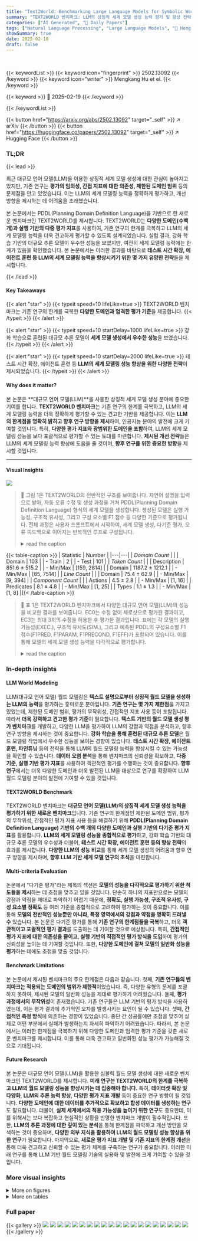 ```yaml
---
title: "Text2World: Benchmarking Large Language Models for Symbolic World Model Generation"
summary: "TEXT2WORLD 벤치마크: LLM의 상징적 세계 모델 생성 능력 평가 및 향상 전략 제시!"
categories: ["AI Generated", "🤗 Daily Papers"]
tags: ["Natural Language Processing", "Large Language Models", "🏢 Hong Kong University of Science and Technology",]
showSummary: true
date: 2025-02-18
draft: false
---
```


<br>

{{< keywordList >}}
{{< keyword icon="fingerprint" >}} 2502.13092 {{< /keyword >}}
{{< keyword icon="writer" >}} Mengkang Hu et el. {{< /keyword >}}
 
{{< keyword >}} 🤗 2025-02-19 {{< /keyword >}}
 
{{< /keywordList >}}

{{< button href="https://arxiv.org/abs/2502.13092" target="_self" >}}
↗ arXiv
{{< /button >}}
{{< button href="https://huggingface.co/papers/2502.13092" target="_self" >}}
↗ Hugging Face
{{< /button >}}




### TL;DR


{{< lead >}}

최근 대규모 언어 모델(LLM)을 이용한 상징적 세계 모델 생성에 대한 관심이 높아지고 있지만, 기존 연구는 **평가의 임의성, 간접 지표에 대한 의존성, 제한된 도메인 범위** 등의 문제점을 안고 있었습니다. 이는 LLM의 세계 모델링 능력을 정확하게 평가하고, 개선 방향을 제시하는 데 어려움을 초래했습니다.

본 논문에서는 PDDL(Planning Domain Definition Language)을 기반으로 한 새로운 벤치마크인 TEXT2WORLD를 제시합니다. TEXT2WORLD는 **다양한 도메인(수백 개)과 실행 기반의 다중 평가 지표**를 사용하여, 기존 연구의 한계를 극복하고 LLM의 세계 모델링 능력을 더욱 견고하게 평가할 수 있도록 설계되었습니다.  실험 결과, 강화 학습 기반의 대규모 추론 모델이 우수한 성능을 보였지만, 여전히 세계 모델링 능력에는 한계가 있음을 확인했습니다.  본 논문에서는 이러한 결과를 바탕으로 **테스트 시간 확장, 에이전트 훈련 등 LLM의 세계 모델링 능력을 향상시키기 위한 몇 가지 유망한 전략**들을 제시합니다.

{{< /lead >}}


#### Key Takeaways

{{< alert "star" >}}
{{< typeit speed=10 lifeLike=true >}} TEXT2WORLD 벤치마크는 기존 연구의 한계를 극복한 **다양한 도메인과 엄격한 평가 기준**을 제공합니다. {{< /typeit >}}
{{< /alert >}}

{{< alert "star" >}}
{{< typeit speed=10 startDelay=1000 lifeLike=true >}} 강화 학습으로 훈련된 대규모 추론 모델이 **세계 모델 생성에서 우수한 성능**을 보였습니다. {{< /typeit >}}
{{< /alert >}}

{{< alert "star" >}}
{{< typeit speed=10 startDelay=2000 lifeLike=true >}} 테스트 시간 확장, 에이전트 훈련 등 **LLM의 세계 모델링 성능 향상을 위한 다양한 전략**이 제시되었습니다. {{< /typeit >}}
{{< /alert >}}

#### Why does it matter?
본 논문은 **대규모 언어 모델(LLM)**을 사용한 상징적 세계 모델 생성 분야에 중요한 기여를 합니다.  **TEXT2WORLD 벤치마크**는 기존 연구의 한계를 극복하고, LLM의 세계 모델링 능력을 더욱 정확하게 평가할 수 있는 견고한 기반을 제공합니다. 이는 **LLM의 한계점을 명확히 밝히고 향후 연구 방향을 제시**하여, 인공지능 분야의 발전에 크게 기여할 것입니다. 특히, **다양한 평가 지표와 광범위한 도메인을 포함**하여, LLM의 세계 모델링 성능을 보다 포괄적으로 평가할 수 있는 토대를 마련합니다.  **제시된 개선 전략**들은 LLM의 세계 모델링 능력 향상에 도움을 줄 것이며, **향후 연구를 위한 중요한 방향**을 제시할 것입니다.

------
#### Visual Insights



![](https://arxiv.org/html/2502.13092/x2.png)

> 🔼 그림 1은 TEXT2WORLD의 전반적인 구조를 보여줍니다. 자연어 설명을 입력으로 받아, 자동 오류 수정 및 생성 과정을 거쳐 PDDL(Planning Domain Definition Language) 형식의 세계 모델을 생성합니다. 생성된 모델은 실행 가능성, 구조적 유사성, 그리고 구성 요소별 F1 점수 등 다양한 기준으로 평가됩니다.  전체 과정은 사용자 프롬프트에서 시작하여, 세계 모델 생성, 다기준 평가, 오류 피드백으로 이어지는 반복적인 루프로 구성됩니다.
> <details>
> <summary>read the caption</summary>
> Figure 1:  Overview of Text2World.
> </details>





{{< table-caption >}}
| Statistic | Number |
|---|---| 
| _Domain Count_ |  |
| Domain | 103 |
| - Train | 2 |
| - Test | 101 |
| _Token Count_ |  |
| Description | 851.6 ± 515.2 |
| - Min/Max | [159, 2814] |
| Domain | 1187.2 ± 1212.1 |
| - Min/Max | [85, 7514] |
| _Line Count_ |  |
| Domain | 75.4 ± 62.9 |
| - Min/Max | [9, 394] |
| _Component Count_ |  |
| Actions | 4.5 ± 2.8 |
| - Min/Max | [1, 16] |
| Predicates | 8.1 ± 4.8 |
| - Min/Max | [1, 25] |
| Types | 1.1 ± 1.3 |
| - Min/Max | [1, 8] |{{< /table-caption >}}

> 🔼 표 1은 TEXT2WORLD 벤치마크에서 다양한 대규모 언어 모델(LLM)의 성능을 비교한 결과를 보여줍니다.  EC0는 수정 없이 제로샷으로 평가한 결과이고, EC3는 최대 3회의 수정을 허용한 후 평가한 결과입니다.  표에는 각 모델의 실행 가능성(EXEC.), 구조적 유사도(SIM.), 그리고 예측된 PDDL의 구성요소별 F1 점수(F1PRED, F1PARAM, F1PRECOND, F1EFF)가 포함되어 있습니다. 이를 통해 모델의 세계 모델 생성 능력을 다각적으로 평가합니다.
> <details>
> <summary>read the caption</summary>
> Table 1: Performance comparison of different LLMs on Text2World. ECk denotes the setting where models are allowed k correction attempts (EC0: zero-shot without correction, EC3: with 3 correction attempts).
> </details>





### In-depth insights


#### LLM World Modeling
LLM(대규모 언어 모델) 월드 모델링은 **텍스트 설명으로부터 상징적 월드 모델을 생성하는 LLM의 능력**을 평가하는 흥미로운 분야입니다.  **기존 연구는 몇 가지 제한점**을 가지고 있었는데, 제한된 도메인 범위, 평가의 무작위성, 간접적인 지표 사용 등이 포함됩니다.  따라서 **더욱 강력하고 견고한 평가 기준**이 필요합니다.  **텍스트 기반의 월드 모델 생성 평가 벤치마크**를 개발하고, 다양한 LLM을 평가하여 LLM의 강점과 약점을 분석하고, 향후 연구 방향을 제시하는 것이 중요합니다.  **강화 학습을 통해 훈련된 대규모 추론 모델**은 월드 모델링 작업에서 우수한 성능을 보이는 경향이 있습니다.  **테스트 시간 확장, 에이전트 훈련, 파인튜닝** 등의 전략을 통해 LLM의 월드 모델링 능력을 향상시킬 수 있는 가능성을 확인할 수 있습니다.  **데이터 오염 분석**을 통해 벤치마크의 신뢰성을 확보하고, **다중 기준, 실행 기반 평가 지표**를 사용하여 객관적인 평가를 수행하는 것이 중요합니다.  **향후 연구**에서는 더욱 다양한 도메인과 더욱 발전된 LLM을 대상으로 연구를 확장하여 LLM 월드 모델링 분야의 발전에 기여할 수 있을 것입니다.

#### TEXT2WORLD Benchmark
TEXT2WORLD 벤치마크는 **대규모 언어 모델(LLM)의 상징적 세계 모델 생성 능력을 평가하기 위한 새로운 벤치마크**입니다. 기존 연구의 한계점인 제한된 도메인 범위, 평가의 무작위성, 간접적인 평가 지표 사용 등을 해결하기 위해 **PDDL(Planning Domain Definition Language) 기반의 수백 개의 다양한 도메인과 실행 기반의 다기준 평가 지표**를 활용합니다.  **LLM의 세계 모델링 성능을 종합적으로 평가**하고, 강화 학습 기반의 대규모 추론 모델의 우수성과 더불어, **테스트 시간 확장, 에이전트 훈련 등의 향상 전략**의 효과를 제시합니다.  **다양한 LLM의 성능 비교**를 통해 세계 모델 생성의 어려움과 향후 연구 방향을 제시하며, **향후 LLM 기반 세계 모델 연구의 초석**을 마련합니다.

#### Multi-criteria Evaluation
논문에서 "다기준 평가"라는 제목의 섹션은 **모델의 성능을 다각적으로 평가하기 위한 척도들을 제시**하는 데 초점을 맞추고 있을 것입니다. 단순히 하나의 지표만으로는 모델의 강점과 약점을 제대로 파악하기 어렵기 때문에, **정확도, 실행 가능성, 구조적 유사성, 구성 요소별 정확도** 등 여러 기준을 종합적으로 고려하여 평가하는 것이 중요합니다. 이를 통해 **모델의 전반적인 성능뿐만 아니라, 특정 영역에서의 강점과 약점을 명확히 드러낼 수** 있습니다.  본 논문은 다기준 평가를 통해 **기존 연구의 한계점들을 극복**하고, 더욱 **객관적이고 포괄적인 평가 결과**를 도출하는 데 기여할 것으로 예상됩니다. 특히, **간접적인 평가 지표에 대한 의존성을 줄이고, 실행 기반의 직접적인 평가 방식을 도입**하여 평가의 신뢰성을 높이는 데 기여할 것입니다. 또한, **다양한 도메인에 걸쳐 모델의 일반화 성능을 평가**하는 데에도 초점을 맞출 것입니다.

#### Benchmark Limitations
본 논문에서 제시된 벤치마크의 주요 한계점은 다음과 같습니다. 첫째, **기존 연구들의 벤치마크는 적용되는 도메인의 범위가 제한적**이었습니다. 즉, 다양한 유형의 문제를 포괄하지 못하여, 제시된 모델의 일반화 성능을 제대로 평가하기 어려웠습니다. 둘째, **평가 과정에서의 무작위성**이 존재했습니다. 기존 연구들은 LLM 기반의 평가 방식을 사용하였는데, 이는 평가 결과에 추가적인 오차를 발생시키는 요인이 될 수 있습니다. 셋째, **간접적인 측정 방식**에 의존하는 경향이 있었습니다. 종단 간 성공률에만 초점을 맞추어 실제로 어떤 부분에서 실패가 발생하는지 자세히 파악하기 어려웠습니다. 따라서, 본 논문에서는 이러한 한계점을 극복하기 위해 다양한 도메인과 엄격한 평가 기준을 갖춘 새로운 벤치마크를 제시합니다. 이를 통해 더욱 견고하고 일반화된 성능 평가가 가능해질 것으로 기대됩니다.

#### Future Research
본 논문은 대규모 언어 모델(LLM)을 활용한 심볼릭 월드 모델 생성에 대한 새로운 벤치마크인 TEXT2WORLD를 제시합니다. **미래 연구는 TEXT2WORLD의 한계를 극복하고 LLM의 월드 모델링 성능을 향상시키는 데 집중해야 합니다.**  특히, **데이터셋 확장 및 다양화**, **LLM의 추론 능력 향상**, **다양한 평가 지표 개발** 등이 중요한 연구 방향이 될 것입니다.  **다양한 도메인에 대한 데이터를 추가적으로 확보하고 합성 데이터를 생성하는 연구**도 필요합니다.  더불어, **실제 세계에서의 적용 가능성을 높이기 위한 연구**도 중요한데, 이를 위해서는 보다 복잡하고 현실적인 상황을 반영한 벤치마크 개발이 필수적입니다. 또한, **LLM의 추론 과정에 대한 깊이 있는 분석**을 통해 한계점을 파악하고 개선 방안을 모색하는 것이 중요하며, **다양한 외부 지식을 활용하여 LLM의 월드 모델링 성능 향상을 위한 연구**가 필요합니다.  마지막으로, **새로운 평가 지표 개발 및 기존 지표의 한계점 개선**을 통해 더욱 견고하고 신뢰할 수 있는 평가 체계를 구축하는 연구가 중요합니다.  이러한 미래 연구를 통해 LLM 기반 월드 모델링 기술의 실용화 및 발전에 크게 기여할 수 있을 것입니다.


### More visual insights

<details>
<summary>More on figures
</summary>


![](https://arxiv.org/html/2502.13092/x4.png)

> 🔼 그림 2는 TEXT2WORLD 데이터셋 구축 과정을 보여줍니다. 왼쪽은 데이터셋 구축의 세 단계를 시각적으로 나타냅니다. (a) 데이터 수집: 다양한 공개 저장소와 계획 대회에서 PDDL 파일을 수집합니다. (b) 데이터 필터링 및 수동 선택: 수집된 데이터의 품질을 보장하기 위해, 구문 검증, 유사 중복 제거, 복잡도 제어, 토큰 길이 필터링 및 수동 선택과 같은 여러 단계의 필터링 과정을 거칩니다. (c) 데이터 주석 및 품질 보증: 전문가의 수동 주석을 통해 고품질의 자연어 설명을 생성하고, 여러 검토 단계를 거쳐 데이터 품질을 보장합니다. 오른쪽은 TEXT2WORLD의 주요 통계를 보여줍니다. 토큰 수는 GPT-2 토크나이저를 사용하여 계산되었으며, Chen et al.(2024b)의 스타일을 참고했습니다.
> <details>
> <summary>read the caption</summary>
> Figure 2: Left: Dataset construction process including: (a) Data Acquisition (§3.1); (b) Data Filtering and Manual Selection (§3.2); (c) Data Annotation and Quality Assurance (§3.3 and §3.4). Right: Key statistics of Text2World. Tokens are counted by GPT-2 Radford et al. (2019) tokenizer. The style is referenced from Chen et al. (2024b).
> </details>



![](https://arxiv.org/html/2502.13092/x7.png)

> 🔼 그림 3은 TEXT2WORLD와 기존 연구에서 제시된 방법들의 n-gram 오염 비율을 비교 분석한 결과를 보여줍니다.  n-gram 오염은 모델이 훈련 데이터를 단순히 암기하는 현상을 나타내는 지표로, 오염률이 낮을수록 모델의 일반화 능력이 높다고 해석할 수 있습니다.  이 그림을 통해 TEXT2WORLD가 기존 연구들에 비해 훈련 데이터 오염이 현저히 낮음을 확인할 수 있으며, 이는 TEXT2WORLD의 평가의 신뢰성을 높여줍니다.
> <details>
> <summary>read the caption</summary>
> Figure 3:  n-gram contamination rate of Text2World and prior works.
> </details>



![](https://arxiv.org/html/2502.13092/x8.png)

> 🔼 그림 4는 TEXT2WORLD 데이터셋의 특징을 보여주는 두 개의 그래프로 구성되어 있습니다. 위쪽 그래프는 TEXT2WORLD 데이터셋에 포함된 PDDL 도메인들이 어떤 종류의 요구사항(requirements)들을 얼마나 자주 포함하고 있는지를 보여주는 막대 그래프입니다. 예를 들어, ':strips' 나 ':typing' 과 같은 요구사항들이 다른 요구사항들보다 훨씬 더 자주 나타남을 알 수 있습니다. 아래쪽 그래프는 TEXT2WORLD 데이터셋에 있는 다양한 개념들을 단어 구름(word cloud) 형태로 시각화한 것입니다. 단어의 크기는 해당 단어가 데이터셋에서 얼마나 자주 등장하는지를 나타냅니다. 이를 통해, TEXT2WORLD 데이터셋에서 어떤 종류의 계획 문제(planning problem)들이 주로 다루어지는지를 한눈에 파악할 수 있습니다.  전반적으로, 이 그림은 TEXT2WORLD 데이터셋의 구성과 특징을 요약하여 보여주는 유용한 시각자료입니다.
> <details>
> <summary>read the caption</summary>
> Figure 4:  Top: The frequency of requirements distribution. Bottom: Word cloud of concepts in Text2World.
> </details>



![](https://arxiv.org/html/2502.13092/x9.png)

> 🔼 그림 5는 오류 수정 과정에서의 구문 오류와 의미 오류의 분포를 보여줍니다. 왼쪽 그림은 구문 오류 유형의 분포를 보여주고 있으며, 오류 수정 단계가 진행됨에 따라 특정 구문 오류(예: 괄호 불일치, 정의되지 않은 상수)의 비율이 감소하는 것을 보여줍니다. 반면, 다른 구문 오류(예: 정의되지 않은 도메인 이름, 정의되지 않은 유형)는 지속적으로 나타나는 것을 알 수 있습니다. 오른쪽 그림은 의미 오류 유형의 분포를 보여줍니다. 의미 오류는 기술서에 대한 직접적인 위반, 모델링의 불완전성, 불필요한 명세, 표면적 차이 등 네 가지 유형으로 분류됩니다. 이 그림은 모델이 생성한 심볼릭 월드 모델의 품질을 평가하는 데 사용된 다양한 오류 유형과 그 분포를 보여주어, 모델 성능 향상을 위한 추가적인 연구 방향을 제시합니다.
> <details>
> <summary>read the caption</summary>
> Figure 5: Left: The distribution of syntax error types during the progression of correction. Right: The distribution of semantic error types.
> </details>



![](https://arxiv.org/html/2502.13092/x10.png)

> 🔼 그림 6은 서로 다른 테스트 시간 컴퓨팅 예산 하에서 GPT-4o-mini(왼쪽)와 DeepSeek-v3(오른쪽)의 성능을 보여줍니다. 이 그래프는 컴퓨팅 예산이 증가함에 따라 두 모델 모두 일관되게 성능이 향상됨을 보여줍니다.  x축은 수정 시도 횟수를 나타내고, y축은 여러 지표(Exec, F1 pred, F1 param, F1 precond, F1 eff)에 대한 평균값을 백분율로 나타냅니다. 각 모델의 성능 향상 정도는 다르지만, 두 모델 모두 컴퓨팅 예산 증가에 따라 꾸준히 향상되는 경향을 보입니다. 이는 테스트 시간 확장 전략이 모델의 세계 모델링 능력을 향상시키는 데 효과적임을 시사합니다.
> <details>
> <summary>read the caption</summary>
> Figure 6:  The performance of gpt-4o-mini (left) and deepseek-v3 (right) under different test-time compute budgets, showing consistent improvement with increased compute.
> </details>



</details>




<details>
<summary>More on tables
</summary>


{{< table-caption >}}
| Model Family | Version | Exec. ↑ EC<sub>0</sub> | Exec. ↑ EC<sub>3</sub> | Sim. ↑ EC<sub>0</sub> | Sim. ↑ EC<sub>3</sub> | F1<sub>pred</sub> ↑ EC<sub>0</sub> | F1<sub>pred</sub> ↑ EC<sub>3</sub> | F1<sub>param</sub> ↑ EC<sub>0</sub> | F1<sub>param</sub> ↑ EC<sub>3</sub> | F1<sub>precond</sub> ↑ EC<sub>0</sub> | F1<sub>precond</sub> ↑ EC<sub>3</sub> | F1<sub>eff</sub> ↑ EC<sub>0</sub> | F1<sub>eff</sub> ↑ EC<sub>3</sub> |
|---|---|---|---|---|---|---|---|---|---|---|---|---|---| 
| **OpenAI-o1** | o1-mini | 49.5 | 69.3 | 82.5 | 82.2 | 48.4 | 66.3 | 36.4 | 49.7 | 28.9 | 38.0 | 31.7 | 42.1 |
| **OpenAI-o3** | o3-mini | 54.5 | 84.2 | 83.0 | 81.9 | 53.9 | 81.1 | 43.7 | 63.0 | 36.8 | 50.4 | 39.4 | 53.8 |
| **GPT-4** | gpt-4o | 60.4 | 75.2 | 84.5 | 84.1 | 59.6 | 72.1 | 56.5 | 68.1 | 49.3 | 56.4 | 47.8 | 56.7 |
|  | gpt-4o-mini | 48.5 | 72.3 | 82.6 | 82.2 | 48.1 | 70.1 | 47.1 | 67.3 | 34.9 | 47.5 | 38.2 | 52.7 |
| **GPT-3.5** | turbo-0125 | 41.6 | 56.4 | 81.9 | 81.6 | 41.2 | 55.8 | 39.6 | 53.8 | 30.2 | 39.2 | 27.5 | 37.7 |
| **Claude-3.5** | sonnet | 45.5 | 64.4 | 73.2 | 66.8 | 45.5 | 62.5 | 41.5 | 48.8 | 37.4 | 44.0 | 38.4 | 45.0 |
| **LLaMA-2** | 7b-instruct | 0.0 | 0.0 | 45.5 | 33.9 | 0.0 | 0.0 | 0.0 | 0.0 | 0.0 | 0.0 | 0.0 | 0.0 |
|  | 70b-instruct | 0.0 | 0.0 | 48.7 | 48.6 | 0.0 | 0.0 | 0.0 | 0.0 | 0.0 | 0.0 | 0.0 | 0.0 |
| **LLaMA-3.1** | 8b-instruct | 0.0 | 0.0 | 74.3 | 74.9 | 0.0 | 0.0 | 0.0 | 0.0 | 0.0 | 0.0 | 0.0 | 0.0 |
|  | 70b-instruct | 0.0 | 0.0 | 83.6 | 79.2 | 0.0 | 0.0 | 0.0 | 0.0 | 0.0 | 0.0 | 0.0 | 0.0 |
| **DeepSeek** | deepseek-v3 | 56.4 | 79.2 | **84.7** | **84.2** | 55.9 | 75.6 | 53.7 | 74.4 | 45.1 | 58.6 | 46.7 | 61.5 |
|  | deepseek-r1 | **72.3** | **89.1** | 84.3 | 84.0 | **71.7** | **86.7** | **64.0** | **76.3** | **57.6** | **65.0** | **58.8** | **67.3** |
| **CodeLLaMA** | 7b-instruct | 17.8 | 22.8 | 60.2 | 57.6 | 17.8 | 18.8 | 17.2 | 18.2 | 11.3 | 12.2 | 10.7 | 11.1 |
|  | 13b-instruct | 7.9 | 8.9 | 57.6 | 55.0 | 7.9 | 8.9 | 7.9 | 8.9 | 4.9 | 5.9 | 5.2 | 6.1 |
|  | 34b-instruct | 7.9 | 8.9 | 34.2 | 7.6 | 7.9 | 8.6 | 7.9 | 8.4 | 5.0 | 5.0 | 5.4 | 5.4 |
|  | 70b-instruct | 16.8 | 16.8 | 54.0 | 14.0 | 16.4 | 16.4 | 16.8 | 16.8 | 10.7 | 10.7 | 14.1 | 14.1 |{{< /table-caption >}}
> 🔼 표 2는 다양한 설정에서 모델의 실험 결과를 보여줍니다. 구체적으로, 세 가지 설정 – (1) 맥락 학습 (§6.2), (2) 미세 조정 및 LoRA를 사용한 미세 조정 Hu et al. (2021) (§6.3), (3) 에이전트 훈련 (§6.4) – 에서 모델 성능을 비교 분석합니다. 각 설정에 따른 모델의 실행 가능성, 구조적 유사성, 그리고 구성 요소별 F1 점수를 제시하여, 각 설정이 모델 성능에 미치는 영향을 종합적으로 평가합니다.
> <details>
> <summary>read the caption</summary>
> Table 2: The experimental results of models under different settings: (1) In-context learning (§6.2); (2) Fine-tuning, and fine-tuning with LoRA Hu et al. (2021) (§6.3); (3) Agent training (§6.4).
> </details>

{{< table-caption >}}
| Model Family | Exec. EC<sub>0</sub> | Exec. EC<sub>3</sub> | Sim. EC<sub>0</sub> | Sim. EC<sub>3</sub> | F1<sub>pred</sub> EC<sub>0</sub> | F1<sub>pred</sub> EC<sub>3</sub> | F1<sub>param</sub> EC<sub>0</sub> | F1<sub>param</sub> EC<sub>3</sub> | F1<sub>precond</sub> EC<sub>0</sub> | F1<sub>precond</sub> EC<sub>3</sub> | F1<sub>eff</sub> EC<sub>0</sub> | F1<sub>eff</sub> EC<sub>3</sub> |
|---|---|---|---|---|---|---|---|---|---|---|---|---|
| *In-Context Learning* |  |  |  |  |  |  |  |  |  |  |  |  |
| Claude-3.5-sonnet | 45.5 | 64.4 | 73.2 | 66.8 | 45.5 | 62.5 | 41.5 | 48.8 | 37.4 | 44.0 | 38.4 | 45.0 |
| w. 2-shot | 78.2<sub>+32.7</sub> | 88.1<sub>+23.7</sub> | 83.9<sub>+10.7</sub> | 82.3<sub>+15.5</sub> | 77.0<sub>+31.5</sub> | 86.1<sub>+23.6</sub> | 75.2<sub>+33.7</sub> | 82.1<sub>+33.3</sub> | 65.6<sub>+28.2</sub> | 71.3<sub>+27.3</sub> | 67.2<sub>+28.8</sub> | 73.4<sub>+28.4</sub> |
| Deepseek-r1 | 72.3 | 89.1 | 84.3 | 84.0 | 71.7 | 86.7 | 64.0 | 76.3 | 57.6 | 65.0 | 58.8 | 67.3 |
| w. 2-shot | 69.3<sub>-3.0</sub> | 90.1<sub>+1.0</sub> | 83.8<sub>-0.5</sub> | 83.5<sub>-0.5</sub> | 68.4<sub>-3.3</sub> | 87.7<sub>+1.0</sub> | 64.6<sub>+0.6</sub> | 79.1<sub>+2.8</sub> | 56.0<sub>-1.6</sub> | 66.9<sub>+1.9</sub> | 57.6<sub>-1.2</sub> | 68.9<sub>+1.6</sub> |
| GPT-4o-mini | 48.5 | 72.3 | 82.6 | 82.2 | 48.1 | 70.1 | 47.1 | 67.3 | 34.9 | 47.5 | 38.2 | 52.7 |
| w. 2-shot | 40.6<sub>-7.9</sub> | 69.3<sub>-3</sub> | 82.9<sub>+0.3</sub> | 82.4<sub>+0.2</sub> | 40.3<sub>-7.8</sub> | 67.2<sub>-2.9</sub> | 40.1<sub>-7</sub> | 67.0<sub>-0.3</sub> | 31.6<sub>-3.3</sub> | 49.3<sub>+1.8</sub> | 32.5<sub>-5.7</sub> | 54.8<sub>+2.1</sub> |
| *Fine-tuning (FT)* |  |  |  |  |  |  |  |  |  |  |  |  |
| LLaMA-3.1-8B | 0.0 | 0.0 | 74.3 | 74.9 | 0.0 | 0.0 | 0.0 | 0.0 | 0.0 | 0.0 | 0.0 | 0.0 |
| w. FT | 52.5<sub>+52.5</sub> | 68.3<sub>+68.3</sub> | 80.8<sub>+6.5</sub> | 80.6<sub>+5.7</sub> | 51.4<sub>+51.4</sub> | 65.4<sub>+65.4</sub> | 48.5<sub>+48.5</sub> | 60.6<sub>+60.6</sub> | 31.5<sub>+31.5</sub> | 38.1<sub>+38.1</sub> | 32.4<sub>+32.4</sub> | 40.2<sub>+40.2</sub> |
| LLaMA-3.1-70B | 0.0 | 0.0 | 83.6 | 79.2 | 0.0 | 0.0 | 0.0 | 0.0 | 0.0 | 0.0 | 0.0 | 0.0 |
| w. LoRA | 48.5<sub>+48.5</sub> | 70.3<sub>+70.3</sub> | 83.8<sub>+0.2</sub> | 82.3<sub>+3.1</sub> | 47.9<sub>+47.9</sub> | 68.5<sub>+68.5</sub> | 48.5<sub>+48.5</sub> | 66.4<sub>+66.4</sub> | 39.9<sub>+39.9</sub> | 52.8<sub>+52.8</sub> | 40.6<sub>+40.6</sub> | 52.1<sub>+52.1</sub> |
| *Agent Training (AT)* |  |  |  |  |  |  |  |  |  |  |  |  |
| LLaMA-2-70B | 0.0 | 0.0 | 48.7 | 48.6 | 0.0 | 0.0 | 0.0 | 0.0 | 0.0 | 0.0 | 0.0 | 0.0 |
| w. AT | 7.9<sub>+7.9</sub> | 9.9<sub>+9.9</sub> | 65.6<sub>+16.9</sub> | 47.9<sub>-0.7</sub> | 7.3<sub>+7.3</sub> | 8.8<sub>+8.8</sub> | 7.3<sub>+7.3</sub> | 9.1<sub>+9.1</sub> | 6.1<sub>+6.1</sub> | 6.5<sub>+6.5</sub> | 5.7<sub>+5.7</sub> | 6.1<sub>+6.1</sub> |{{< /table-caption >}}
> 🔼 이 표는 TEXT2WORLD 벤치마크에서 퓨샷 설정 하에 Claude-3.5-sonnet 모델이 생성한 PDDL 도메인에서 발생한 오류 유형의 분포를 보여줍니다.  모델이 정확하게 PDDL 도메인을 생성한 비율과 구문 오류 및 의미 오류가 발생한 비율을 보여주는 세부 정보를 제공합니다.
> <details>
> <summary>read the caption</summary>
> Table 3: Distribution of error types of claude-3.5-sonnect on Text2World under few-shot setting.
> </details>

{{< table-caption >}}
| Proportion (%) | Number |
|---|---|---| 
| **Correct** | 23.76 | 24 |
| **Syntax Error** | 11.88 | 12 |
| **Semantic Error** | 64.36 | 65 |
| **All** | 100.00 | 101 |{{< /table-caption >}}
> 🔼 표 4는 PDDL 생성 과정에서 발생한 구문 오류의 분포를 보여줍니다. 총 66개의 샘플을 분석하였으며, 각 작업에는 1개에서 4개의 샘플이 포함될 수 있습니다. 각 오류 유형에 대한 설명과 발생 비율이 제시되어 있습니다.
> <details>
> <summary>read the caption</summary>
> Table 4: Distribution of Syntax Errors in PDDL Generation (Total Samples: 66, a task may have 1 to 4 samples.)
> </details>

{{< table-caption >}}
| Syntax Error | Explanation | Proportion (%) |
|---|---|---|
| UndefinedDomainName | Missing mandatory `(define (domain ...))` declaration in PDDL header | 33.33 |
| IncorrectParentheses | Invalid empty/mismatched parentheses | 3.03 |
| UndefinedConstant | Reference to undeclared constants in predicates or actions | 13.64 |
| MissingRequirements | Absence of required PDDL extension declarations (e.g., `:action-costs`) | 22.73 |
| UndefinedType | Undeclared parent type in hierarchical type definitions | 18.18 |
| UnsupportedFeature | Use of parser-incompatible language features (e.g., `either` types) | 3.03 |
| TypeMismatch | Parameter type conflict with declared type constraints | 1.52 |
| UndefinedVariable | Undeclared variables in action preconditions/effects | 1.52 |
| DuplicateDefinition | Multiple declarations of identical domain elements | 3.03 |{{< /table-caption >}}
> 🔼 표 5는 총 91개의 PDDL 생성 작업에 대한 의미론적 오류의 분포를 보여줍니다. 하나의 작업에 여러 개의 의미론적 오류가 있을 수 있습니다. 표는 각 의미론적 오류 유형의 비율과 해당 설명을 제공합니다.  의미론적 오류 유형에는 설명 불이행, 잘못된술어, 잘못된 동작, 모델 미완성, 잘못된 전제조건, 잘못된 효과, 중복 사양, 중복 전제조건, 중복 효과, 표면적 차이 등이 포함됩니다.
> <details>
> <summary>read the caption</summary>
> Table 5: Distribution of Semantic Errors in PDDL Generation (Total Samples: 91, a task may have multiple semantic errors.)
> </details>

{{< table-caption >}}
| Semantic Error | Explanation | Proportion (%) |
|---|---|---|
| **DisobeyDescription** | Direct violation of semantic requirements explicitly stated in the task description. | **14.29** |
| IncorrectPredicate | Incorrect or missing the declaration of predicates. | 6.59 |
| IncorrectAction | Incorrect or missing the declaration of actions. | 7.69 |
| **IncompleteModeling** | Incomplete world modeling compared to basic requirements. | **58.24** |
| IncorrectPrecondition | The precondition of the action is deficient or incorrect. | 29.67 |
| IncorrectEffect | The effect of the action is deficient or incorrect. | 28.57 |
| **RedundantSpecifications** | Predicted domain includes superfluous preconditions or effects. | **17.58** |
| RedundantPrecondition | Predicted domain includes superfluous preconditions. | 10.99 |
| RedundantEffect | Predicted domain includes superfluous effects. | 6.59 |
| **SurfaceDivergence** | Surface variations preserving semantic equivalence with ground truth. | **9.89** |{{< /table-caption >}}
> 🔼 표 6은 구체적인 도메인 설명을 사용하여 TEXT2WORLD에 대한 다양한 LLM의 성능 비교를 보여줍니다. ECk는 모델이 k번의 수정 시도를 허용하는 설정을 나타냅니다. (EC0: 수정 없이 제로샷, EC3: 3번의 수정 시도).  표에는 각 모델의 실행 가능성(EXEC.), 구조적 유사성(SIM.), 예측된 PDDL과 실제 PDDL 간의 정밀도와 재현율을 조합한 조화 평균인 세분화된 F1 점수(F1PRED, F1PARAM, F1PRECOND, F1EFF)가 포함되어 있습니다.
> <details>
> <summary>read the caption</summary>
> Table 6: Performance comparison of different LLMs on Text2World using concrete domain description. ECk denotes the setting where models are allowed k correction attempts (EC0: zero-shot without correction, EC3: with 3 correction attempts).
> </details>

</details>




### Full paper

{{< gallery >}}
<img src="paper_images/1.png" class="grid-w50 md:grid-w33 xl:grid-w25" />
<img src="paper_images/2.png" class="grid-w50 md:grid-w33 xl:grid-w25" />
<img src="paper_images/3.png" class="grid-w50 md:grid-w33 xl:grid-w25" />
<img src="paper_images/4.png" class="grid-w50 md:grid-w33 xl:grid-w25" />
<img src="paper_images/5.png" class="grid-w50 md:grid-w33 xl:grid-w25" />
<img src="paper_images/6.png" class="grid-w50 md:grid-w33 xl:grid-w25" />
<img src="paper_images/7.png" class="grid-w50 md:grid-w33 xl:grid-w25" />
<img src="paper_images/8.png" class="grid-w50 md:grid-w33 xl:grid-w25" />
<img src="paper_images/9.png" class="grid-w50 md:grid-w33 xl:grid-w25" />
<img src="paper_images/10.png" class="grid-w50 md:grid-w33 xl:grid-w25" />
<img src="paper_images/11.png" class="grid-w50 md:grid-w33 xl:grid-w25" />
<img src="paper_images/12.png" class="grid-w50 md:grid-w33 xl:grid-w25" />
<img src="paper_images/13.png" class="grid-w50 md:grid-w33 xl:grid-w25" />
<img src="paper_images/14.png" class="grid-w50 md:grid-w33 xl:grid-w25" />
<img src="paper_images/15.png" class="grid-w50 md:grid-w33 xl:grid-w25" />
<img src="paper_images/16.png" class="grid-w50 md:grid-w33 xl:grid-w25" />
<img src="paper_images/17.png" class="grid-w50 md:grid-w33 xl:grid-w25" />
<img src="paper_images/18.png" class="grid-w50 md:grid-w33 xl:grid-w25" />
<img src="paper_images/19.png" class="grid-w50 md:grid-w33 xl:grid-w25" />
<img src="paper_images/20.png" class="grid-w50 md:grid-w33 xl:grid-w25" />
{{< /gallery >}}